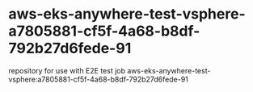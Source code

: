 # aws-eks-anywhere-test-vsphere-a7805881-cf5f-4a68-b8df-792b27d6fede-91
repository for use with E2E test job aws-eks-anywhere-test-vsphere:a7805881-cf5f-4a68-b8df-792b27d6fede-91
